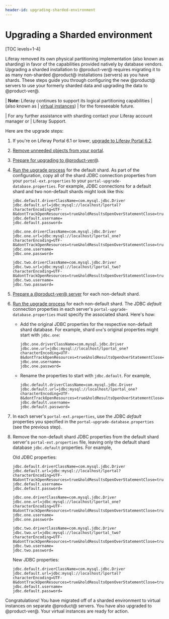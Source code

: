 ```yaml
---
header-id: upgrading-sharded-environment
---
```


# Upgrading a Sharded environment

[TOC levels=1-4]

Liferay removed its own physical partitioning implementation (also known as
sharding) in favor of the capabilities provided natively by database vendors.
Upgrading a sharded installation to @product-ver@ requires migrating it to as
many non-sharded @product@ installations (servers) as you have shards. These
steps guide you through configuring the new @product@ servers to use your
formerly sharded data and upgrading the data to @product-ver@. 

| **Note:** Liferay continues to support its logical partitioning capabilities
| (also known as
| [virtual instances](/docs/7-0/user/-/knowledge_base/u/setting-up-a-liferay-instance))
| for the foreseeable future.

| For any further assistance with sharding contact your Liferay account manager or
| Liferay Support.

Here are the upgrade steps:

1.  If you're on Liferay Portal 6.1 or lower,
    [upgrade to Liferay Portal 6.2](/docs/6-2/deploy/-/knowledge_base/d/upgrading-liferay). 

2.  [Remove unneeded objects from your portal](/docs/7-0/deploy/-/knowledge_base/d/pre-upgrade-speed-up-the-process). 

3.  [Prepare for upgrading to @product-ver@](/docs/7-0/deploy/-/knowledge_base/d/preparing-an-upgrade-to-liferay-7). 

4.  [Run the upgrade process](/docs/7-0/deploy/-/knowledge_base/d/running-the-upgrade-process)
    for the default shard. As part of the configuration, copy all of the shard
    JDBC connection properties from  your `portal-ext.properties` to your
    `portal-upgrade-database.properties`. For example, JDBC connections for a
    default shard and two non-default shards might look like this:

        jdbc.default.driverClassName=com.mysql.jdbc.Driver
        jdbc.default.url=jdbc:mysql://localhost/lportal?characterEncoding=UTF-8&dontTrackOpenResources=true&holdResultsOpenOverStatementClose=true&useFastDateParsing=false&useUnicode=true
        jdbc.default.username=
        jdbc.default.password=

        jdbc.one.driverClassName=com.mysql.jdbc.Driver
        jdbc.one.url=jdbc:mysql://localhost/lportal_one?characterEncoding=UTF-8&dontTrackOpenResources=true&holdResultsOpenOverStatementClose=true&useFastDateParsing=false&useUnicode=true
        jdbc.one.username=
        jdbc.one.password=

        jdbc.two.driverClassName=com.mysql.jdbc.Driver
        jdbc.two.url=jdbc:mysql://localhost/lportal_two?characterEncoding=UTF-8&dontTrackOpenResources=true&holdResultsOpenOverStatementClose=true&useFastDateParsing=false&useUnicode=true
        jdbc.two.username=
        jdbc.two.password=

5.  [Prepare a @product-ver@ server](/docs/7-0/deploy/-/knowledge_base/d/deploying-product)
    for each non-default shard.

6.  [Run the upgrade process](/docs/7-0/deploy/-/knowledge_base/d/running-the-upgrade-process)
    for each non-default shard. The JDBC *default* connection properties in each
    server's `portal-upgrade-database.properties` must specify the associated
    shard. Here's how: 

    -   Add the original JDBC properties for the respective non-default shard 
        database. For example, shard `one`'s original properties might start with `jdbc.one`:

            jdbc.one.driverClassName=com.mysql.jdbc.Driver
            jdbc.one.url=jdbc:mysql://localhost/lportal_one?characterEncoding=UTF-8&dontTrackOpenResources=true&holdResultsOpenOverStatementClose=true&useFastDateParsing=false&useUnicode=true
            jdbc.one.username=
            jdbc.one.password=

    -   Rename the properties to start with `jdbc.default`. For example, 

            jdbc.default.driverClassName=com.mysql.jdbc.Driver
            jdbc.default.url=jdbc:mysql://localhost/lportal_one?characterEncoding=UTF-8&dontTrackOpenResources=true&holdResultsOpenOverStatementClose=true&useFastDateParsing=false&useUnicode=true
            jdbc.default.username=
            jdbc.default.password=

7.  In each server's `portal-ext.properties`, use the JDBC *default* properties
    you specified in the `portal-upgrade-database.properties` (see the previous
    step). 

8.  Remove the non-default shard JDBC properties from the default shard server's
    `portal-ext.properties` file, leaving only the default shard database
    `jdbc.default` properties. For example,

    Old JDBC properties: 

        jdbc.default.driverClassName=com.mysql.jdbc.Driver
        jdbc.default.url=jdbc:mysql://localhost/lportal?characterEncoding=UTF-8&dontTrackOpenResources=true&holdResultsOpenOverStatementClose=true&useFastDateParsing=false&useUnicode=true
        jdbc.default.username=
        jdbc.default.password=

        jdbc.one.driverClassName=com.mysql.jdbc.Driver
        jdbc.one.url=jdbc:mysql://localhost/lportal_one?characterEncoding=UTF-8&dontTrackOpenResources=true&holdResultsOpenOverStatementClose=true&useFastDateParsing=false&useUnicode=true
        jdbc.one.username=
        jdbc.one.password=

        jdbc.two.driverClassName=com.mysql.jdbc.Driver
        jdbc.two.url=jdbc:mysql://localhost/lportal_two?characterEncoding=UTF-8&dontTrackOpenResources=true&holdResultsOpenOverStatementClose=true&useFastDateParsing=false&useUnicode=true
        jdbc.two.username=
        jdbc.two.password=

    New JDBC properties:

        jdbc.default.driverClassName=com.mysql.jdbc.Driver
        jdbc.default.url=jdbc:mysql://localhost/lportal?characterEncoding=UTF-8&dontTrackOpenResources=true&holdResultsOpenOverStatementClose=true&useFastDateParsing=false&useUnicode=true
        jdbc.default.username=
        jdbc.default.password=

Congratulations! You have migrated off of a sharded environment to virtual
instances on separate @product@ servers. You have also upgraded to
@product-ver@. Your virtual instances are ready for action. 
